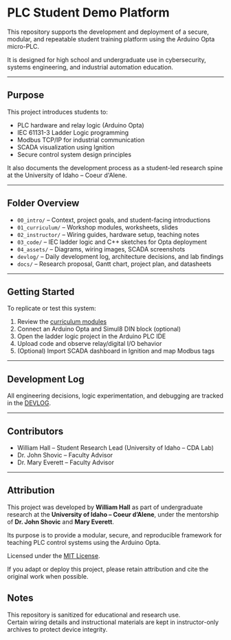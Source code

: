 # PLC Student Demo Platform

This repository supports the development and deployment of a secure, modular, and repeatable student training platform using the Arduino Opta micro-PLC.

It is designed for high school and undergraduate use in cybersecurity, systems engineering, and industrial automation education.

---

## Purpose

This project introduces students to:

- PLC hardware and relay logic (Arduino Opta)
- IEC 61131-3 Ladder Logic programming
- Modbus TCP/IP for industrial communication
- SCADA visualization using Ignition
- Secure control system design principles

It also documents the development process as a student-led research spine at the University of Idaho – Coeur d'Alene.

---

## Folder Overview

- `00_intro/` – Context, project goals, and student-facing introductions
- `01_curriculum/` – Workshop modules, worksheets, slides
- `02_instructor/` – Wiring guides, hardware setup, teaching notes
- `03_code/` – IEC ladder logic and C++ sketches for Opta deployment
- `04_assets/` – Diagrams, wiring images, SCADA screenshots
- `devlog/` – Daily development log, architecture decisions, and lab findings
- `docs/` – Research proposal, Gantt chart, project plan, and datasheets

---

## Getting Started

To replicate or test this system:

1. Review the [curriculum modules](./01_curriculum/)
2. Connect an Arduino Opta and Simul8 DIN block (optional)
3. Open the ladder logic project in the Arduino PLC IDE
4. Upload code and observe relay/digital I/O behavior
5. (Optional) Import SCADA dashboard in Ignition and map Modbus tags

---

## Development Log

All engineering decisions, logic experimentation, and debugging are tracked in the [DEVLOG](./devlog/README.md).

---

## Contributors

- William Hall – Student Research Lead (University of Idaho – CDA Lab)
- Dr. John Shovic – Faculty Advisor
- Dr. Mary Everett – Faculty Advisor

---

## Attribution

This project was developed by **William Hall** as part of undergraduate research at the **University of Idaho – Coeur d’Alene**, under the mentorship of **Dr. John Shovic** and **Mary Everett**.

Its purpose is to provide a modular, secure, and reproducible framework for teaching PLC control systems using the Arduino Opta.

Licensed under the [MIT License](LICENSE).

If you adapt or deploy this project, please retain attribution and cite the original work when possible.


## Notes

This repository is sanitized for educational and research use.  
Certain wiring details and instructional materials are kept in instructor-only archives to protect device integrity.
